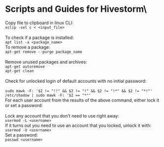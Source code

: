 # Scripts and Guides for Hivestorm\
Copy file to clipboard in linux CLI:\
  `xclip -sel c < <input_file>`\
  \
To check if a package is installed:\
  `apt list -a <package_name>`
  \
To remove a package:\
  `apt-get remove --purge package_name`\
  \
Remove unused packages and archives:\
  `apt-get autoremove`\
  `apt-get clean`\
  \
Check for unlocked login of default accounts with no initial password:\
\
  `sudo mawk -F: '$2 != "!!" && $2 != "!" && $2 != "!*" && $2 != "*!"' /etc/shadow | sudo mawk -F: '$2 == "*"'`\
For each user account from the results of the above command, either lock it or set a password:\
\
Lock any account that you don't need to use right away:\
  `usermod -L <username>`\
If it turns out you need to use an account that you locked, unlock it with:\
  `usermod -U <username>`\
Set a password:\
  `passwd <username>`
